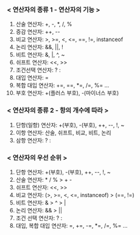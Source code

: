 ### < 연산자의 종류 1 - 연산자의 기능 >

1. 산술 연산자: +, -, \*, /, %
2. 증감 연산자: ++, --
3. 비교 연산자: >, >=, <, <=, ==, !=, instanceof
4. 논리 연산자: &&, ||, !
5. 비트 연산자: &, |, ^, ~
6. 쉬프트 연산자: <<, >>
7. 조건선택 연산자: ? :
8. 대입 연산자: =
9. 복합 대입 연산자: +=, ==, \*=, /=, %= ...
10. 부호 연산자: +(플러스 부호), -(마이너스 부호)

### < 연산자의 종류 2 - 항의 개수에 따라 >

1. 단항(일항) 연산자: +(부호), -(부호), ++, --, !, ~
2. 이항 연산자: 산술, 쉬프트, 비교, 비트, 논리
3. 삼항 연산자: ? :

### < 연산자의 우선 순위 >

1. 단항 연산자: +(부호), -(부호), ++, --, !, ~
2. 산술 연산자: \* / % > + -
3. 쉬프트 연산자: <<, >>
4. 비교 연산자: (>, >=, <, <=, instanceof) > (==, !=)
5. 비트 연산자: & > ^ > |
6. 논리 연산자: && > ||
7. 조건 선택 연산자: ? :
8. 대입, 복합 대입 연산자: =, +=, -=, \*=, /=, %= ...
